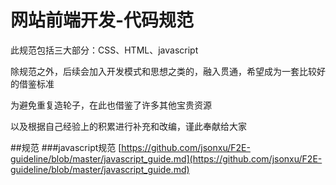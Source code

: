 # 网站前端开发-代码规范

此规范包括三大部分：CSS、HTML、javascript

除规范之外，后续会加入开发模式和思想之类的，融入贯通，希望成为一套比较好的借鉴标准

为避免重复造轮子，在此也借鉴了许多其他宝贵资源

以及根据自己经验上的积累进行补充和改编，谨此奉献给大家

##规范
###javascript规范
[https://github.com/jsonxu/F2E-guideline/blob/master/javascript_guide.md](https://github.com/jsonxu/F2E-guideline/blob/master/javascript_guide.md)
